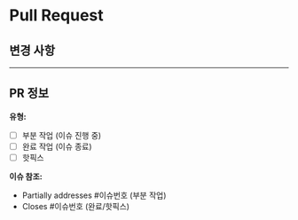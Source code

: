 # Pull Request

## 변경 사항

<!--
무엇을 변경했는지, 왜 변경했는지 명확하고 이해하기 쉽게 작성하세요.
스크린샷이 필요하면 자유롭게 추가하세요.
-->



---

## PR 정보

**유형:**
- [ ] 부분 작업 (이슈 진행 중)
- [ ] 완료 작업 (이슈 종료)
- [ ] 핫픽스

**이슈 참조:**
- Partially addresses #이슈번호 (부분 작업)
- Closes #이슈번호 (완료/핫픽스)